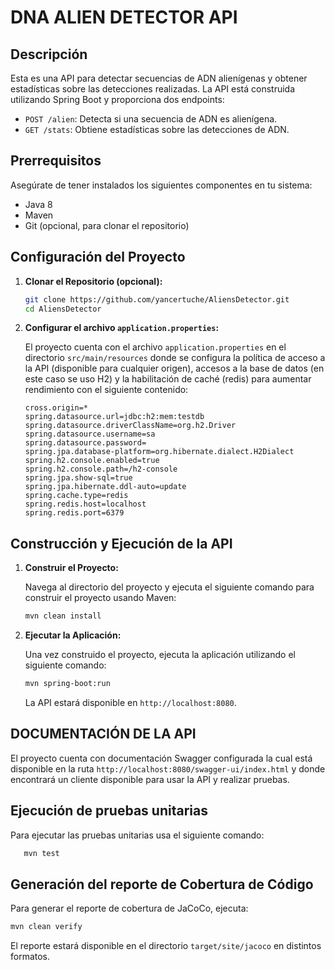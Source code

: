 # DNA ALIEN DETECTOR API

## Descripción

Esta es una API para detectar secuencias de ADN alienígenas y obtener estadísticas sobre las detecciones realizadas. La API está construida utilizando Spring Boot y proporciona dos endpoints:
- `POST /alien`: Detecta si una secuencia de ADN es alienígena.
- `GET /stats`: Obtiene estadísticas sobre las detecciones de ADN.

## Prerrequisitos

Asegúrate de tener instalados los siguientes componentes en tu sistema:

- Java 8
- Maven
- Git (opcional, para clonar el repositorio)

## Configuración del Proyecto

1. **Clonar el Repositorio (opcional):**

    ```bash
    git clone https://github.com/yancertuche/AliensDetector.git
    cd AliensDetector
    ```

2. **Configurar el archivo `application.properties`:**

   El proyecto cuenta con el archivo `application.properties` en el directorio `src/main/resources` donde se configura la política de acceso a la API (disponible para cualquier origen), accesos a la base de datos (en este caso se uso H2) y la habilitación de caché (redis) para aumentar rendimiento con el siguiente contenido:

    ```properties
   cross.origin=*
   spring.datasource.url=jdbc:h2:mem:testdb
   spring.datasource.driverClassName=org.h2.Driver
   spring.datasource.username=sa
   spring.datasource.password=
   spring.jpa.database-platform=org.hibernate.dialect.H2Dialect
   spring.h2.console.enabled=true
   spring.h2.console.path=/h2-console
   spring.jpa.show-sql=true
   spring.jpa.hibernate.ddl-auto=update
   spring.cache.type=redis
   spring.redis.host=localhost
   spring.redis.port=6379
    ```

## Construcción y Ejecución de la API

1. **Construir el Proyecto:**

   Navega al directorio del proyecto y ejecuta el siguiente comando para construir el proyecto usando Maven:

    ```bash
    mvn clean install
    ```

2. **Ejecutar la Aplicación:**

   Una vez construido el proyecto, ejecuta la aplicación utilizando el siguiente comando:

    ```bash
    mvn spring-boot:run
    ```

   La API estará disponible en `http://localhost:8080`.
## DOCUMENTACIÓN DE LA API

   El proyecto cuenta con documentación Swagger configurada la cual está disponible en la ruta `http://localhost:8080/swagger-ui/index.html` y donde encontrará un cliente disponible para usar la API y realizar pruebas.

## Ejecución de pruebas unitarias

   Para ejecutar las pruebas unitarias usa el siguiente comando:
   
   ```bash
      mvn test
   ```


## Generación del reporte de Cobertura de Código

   Para generar el reporte de cobertura de JaCoCo, ejecuta:

   ```bash
   mvn clean verify
   ```
   El reporte estará disponible en el directorio `target/site/jacoco` en distintos formatos.